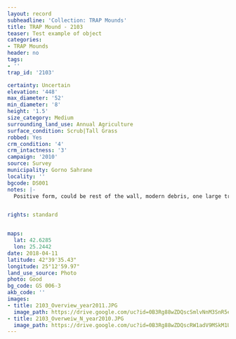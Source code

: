 ```yaml
---
layout: record
subheadline: 'Collection: TRAP Mounds'
title: TRAP Mound - 2103
teaser: Test example of object
categories:
- TRAP Mounds
header: no
tags:
- ''
trap_id: '2103'

certainty: Uncertain
elevation: '448'
max_diameter: '52'
min_diameter: '8'
height: '1.5'
size_category: Medium
surrounding_land_use: Annual Agriculture
surface_condition: Scrub|Tall Grass
robbed: Yes
crm_condition: '4'
crm_intactness: '3'
campaign: '2010'
source: Survey
municipality: Gorno Sahrane
locality: ''
bgcode: DS001
notes: |-
  Positive form, could be rest of the wall, modern debris, one large trench.


rights: standard


maps:
  lat: 42.6285
  lon: 25.2442
date: 2018-04-11
latitude: 42°39'35.43"
longitude: 25°12'59.97"
land_use_source: Photo
photo: Good
bg_code: GS 006-3
akb_code: ''
images:
- title: 2103_Overview_year2011.JPG
  image_path: https://drive.google.com/uc?id=0B3Rg88wZDQscSmlvNnM3SnR5elk
- title: 2103_Overweiw_N_year2010.JPG
  image_path: https://drive.google.com/uc?id=0B3Rg88wZDQscRW1adV9MSkM1UDQ
---
```

